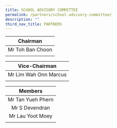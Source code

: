 ```yaml
---
title: SCHOOL ADVISORY COMMITTEE
permalink: /partners/school-advisory-committee/
description: ""
third_nav_title: PARTNERS
---
```




| **Chairman** |
| :--------: |
| Mr Toh Ban Choon |
| |

| **Vice-Chairman** |
| :--------: |
| Mr Lim Wah Onn Marcus |
| |

| **Members** |
| :--------: |
| Mr Tan Yueh Phern |
| Mr S Devendran |
| Mr Lau Yoot Moey |
| |